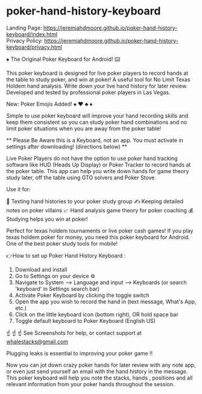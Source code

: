 # poker-hand-history-keyboard

Landing Page: https://jeremiahdmoore.github.io/poker-hand-history-keyboard/index.html <br>
Privacy Policy: https://jeremiahdmoore.github.io/poker-hand-history-keyboard/privacy.html

♠️ The Original Poker Keyboard for Android! ⌨️

This poker keyboard is designed for live poker players to record hands at the table to study poker, and win at poker! A useful tool for No Limit Texas Holdem hand analysis. Write down your live hand history for later review. 
Developed and tested by professional poker players in Las Vegas. 

New: Poker Emojis Added! ♠️ ♥️ ♣️ ♦️ 

Simple to use poker keyboard will improve your hand recording skills and keep them consistent so you can study poker hand combinations and no limit poker situations when you are away from the poker table!

** Please Be Aware this is a Keyboard, not an app. You must activate in settings after downloading! (directions below) **

Live Poker Players do not have the option to use poker hand tracking software like HUD (Heads Up Display) or Poker Tracker to record hands at the poker table. This app can help you write down hands for game theory study later, off the table using GTO solvers and Poker Stove.

Use it for:

📲 Texting hand histories to your poker study group
✍️ Keeping detailed notes on poker villains
📈 Hand analysis game theory for poker coaching
💰 Studying helps you win at poker!

Perfect for texas holdem tournaments or live poker cash games!
If you play texas holdem poker for money, you need this poker keyboard for Android. One of the best poker study tools for mobile!

👉How to set up Poker Hand History Keyboard :

1. Download and install
2. Go to Settings on your device ⚙️
3. Navigate to System --> Language and input --> Keyboards (or search 'keyboard' in Settings search bar)
4. Activate Poker Keyboard by clicking the toggle switch
5. Open the app you wish to record the hand in (text message, What's App, etc.)
6. Click on the little keyboard icon (bottom right), OR hold space bar
7. Toggle default keyboard to Poker Keyboard (English US)

☝️ ☝️ ☝️ See Screenshots for help, or contact support at whalestacks@gmail.com 

Plugging leaks is essential to improving your poker game !!

Now you can jot down crazy poker hands for later review with any note app, or even just send yourself an email with the hand history in the message. This poker keyboard will help you note the stacks, hands , positions and all relevant information from your poker hands throughout the session.
